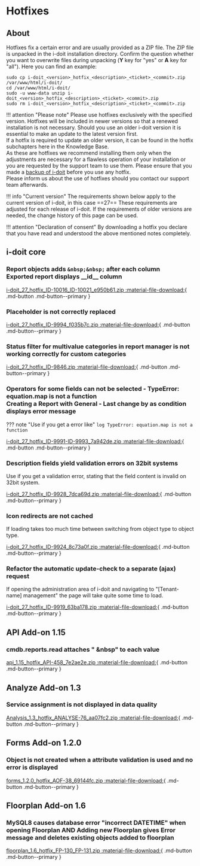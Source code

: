 # Hotfixes

## About

Hotfixes fix a certain error and are usually provided as a ZIP file. The ZIP file is unpacked in the i-doit installation directory. Confirm the question whether you want to overwrite files during unpacking (**Y** key for "yes" or **A** key for "all"). Here you can find an example:

```shell
sudo cp i-doit_<version>_hotfix_<description>_<ticket>_<commit>.zip /var/www/html/i-doit/
cd /var/www/html/i-doit/
sudo -u www-data unzip i-doit_<version>_hotfix_<description>_<ticket>_<commit>.zip
sudo rm i-doit_<version>_hotfix_<description>_<ticket>_<commit>.zip
```

!!! attention "Please note"
    Please use hotfixes exclusively with the specified version. Hotfixes will be included in newer versions so that a renewed installation is not necessary.
    Should you use an older i-doit version it is essential to make an update to the latest version first.<br>
    If a hotfix is required to update an older version, it can be found in the hotfix subchapters here in the Knowledge Base.<br>
    As these are hotfixes we recommend installing them only when the adjustments are necessary for a flawless operation of your installation or you are requested by the support team to use them. Please ensure that you made a [backup of i-doit](../../maintenance-and-operation/backup-and-recovery/index.md) before you use any hotfix.<br>
    Please inform us about the use of hotfixes should you contact our support team afterwards.

!!! info "Current version"
    The requirements shown below apply to the current version of i-doit, in this case ==27== These requirements are adjusted for each release of i-doit. If the requirements of older versions are needed, the change history of this page can be used.

!!! attention "Declaration of consent"
    By downloading a hotfix you declare that you have read and understood the above mentioned notes completely.

## i-doit core
<!--
### The encoding of umlauts are displayed in report titles

[i-doit_27_hotfix_ID-9971_d89f00f.zip :material-file-download:](../../assets/downloads/hotfixes/27/i-doit_27_hotfix_ID-9971_d89f00f.zip){ .md-button .md-button--primary }
-->
### Report objects adds `&nbsp;&nbsp;` after each column <br>Exported report displays \_\_id\_\_ column

[i-doit_27_hotfix_ID-10016_ID-10021_e950b61.zip :material-file-download:](../../assets/downloads/hotfixes/27/i-doit_27_hotfix_ID-10016_ID-10021_e950b61.zip){ .md-button .md-button--primary }

### Placeholder is not correctly replaced

[i-doit_27_hotfix_ID-9994_f035b7c.zip :material-file-download:](../../assets/downloads/hotfixes/27/i-doit_27_hotfix_ID-9994_f035b7c.zip){ .md-button .md-button--primary }

### Status filter for multivalue categories in report manager is not working correctly for custom categories

[i-doit_27_hotfix_ID-9846.zip :material-file-download:](../../assets/downloads/hotfixes/27/i-doit_27_hotfix_ID-9846.zip){ .md-button .md-button--primary }

### Operators for some fields can not be selected - TypeError: equation.map is not a function <br> Creating a Report with General - Last change by as condition displays error message

??? note "Use if you get a error like"
    ```log
    TypeError: equation.map is not a function
    ```

[i-doit_27_hotfix_ID-9991-ID-9993_7a942de.zip :material-file-download:](../../assets/downloads/hotfixes/27/i-doit_27_hotfix_ID-9991-ID-9993_7a942de.zip){ .md-button .md-button--primary }

### Description fields yield validation errors on 32bit systems

Use if you get a validation error, stating that the field content is invalid on 32bit system.

[i-doit_27_hotfix_ID-9928_7dca69d.zip :material-file-download:](../../assets/downloads/hotfixes/27/i-doit_27_hotfix_ID-9928_7dca69d.zip){ .md-button .md-button--primary }

### Icon redirects are not cached

If loading takes too much time between switching from object type to object type.

[i-doit_27_hotfix_ID-9924_8c73a0f.zip :material-file-download:](../../assets/downloads/hotfixes/27/i-doit_27_hotfix_ID-9924_8c73a0f.zip){ .md-button .md-button--primary }

### Refactor the automatic update-check to a separate (ajax) request

If opening the administration area of i-doit and navigating to "[Tenant-name] management" the page will take quite some time to load.

[i-doit_27_hotfix_ID-9919_63ba178.zip :material-file-download:](../../assets/downloads/hotfixes/27/i-doit_27_hotfix_ID-9919_63ba178.zip){ .md-button .md-button--primary }

## API Add-on 1.15

### cmdb.reports.read attaches "&nbsp;&nbsp" to each value

[api_1.15_hotfix_API-458_7e2ae2e.zip :material-file-download:](../../assets/downloads/hotfixes/api/api_1.15_hotfix_API-458_7e2ae2e.zip){ .md-button .md-button--primary }

## Analyze Add-on 1.3

### Service assignment is not displayed in data quality

[Analysis_1.3_hotfix_ANALYSE-76_aa07fc2.zip :material-file-download:](../../assets/downloads/hotfixes/analyze/Analysis_1.3_hotfix_ANALYSE-76_aa07fc2.zip){ .md-button .md-button--primary }

## Forms Add-on 1.2.0

### Object is not created when a attribute validation is used and no error is displayed

[forms_1.2.0_hotfix_AOF-38_69144fc.zip :material-file-download:](../../assets/downloads/hotfixes/forms/forms_1.2.0_hotfix_AOF-38_69144fc.zip){ .md-button .md-button--primary }

## Floorplan Add-on 1.6

### MySQL8 causes database error "incorrect DATETIME" when opening Floorplan AND Adding new Floorplan gives Error message and deletes existing objects added to floorplan

[floorplan_1.6_hotfix_FP-130_FP-131.zip :material-file-download:](../../assets/downloads/hotfixes/floorplan/floorplan_1.6_hotfix_FP-130_FP-131.zip){ .md-button .md-button--primary }
